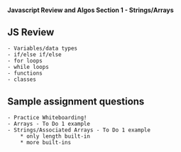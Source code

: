 #### Javascript Review and Algos Section 1 - Strings/Arrays

## JS Review
    - Variables/data types
    - if/else if/else
    - for loops
    - while loops
    - functions
    - classes

## Sample assignment questions
    - Practice Whiteboarding!
    - Arrays - To Do 1 example
    - Strings/Associated Arrays - To Do 1 example
        * only length built-in
        * more built-ins